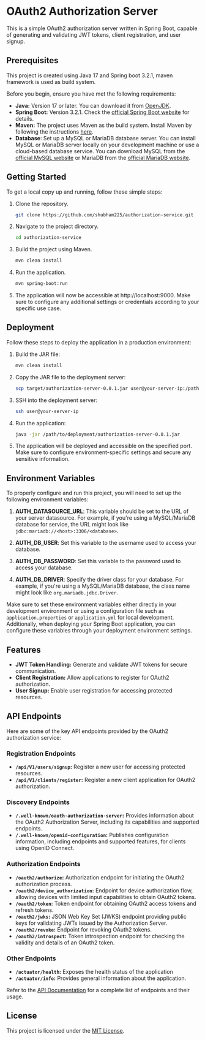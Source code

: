 # OAuth2 Authorization Server
This is a simple OAuth2 authorization server written in Spring Boot, capable of generating and validating JWT tokens, client registration, and user signup.

## Prerequisites
This project is created using Java 17 and Spring boot 3.2.1, maven framework is used as build system.

Before you begin, ensure you have met the following requirements:

- **Java:** Version 17 or later. You can download it from [OpenJDK](https://openjdk.java.net/).
- **Spring Boot:** Version 3.2.1. Check the [official Spring Boot website](https://spring.io/projects/spring-boot) for details.
- **Maven:** The project uses Maven as the build system. Install Maven by following the instructions [here](https://maven.apache.org/install.html).
- **Database**: Set up a MySQL or MariaDB database server. You can install MySQL or MariaDB server locally on your development machine or use a cloud-based database service. You can download MySQL from the [official MySQL website](https://dev.mysql.com/downloads/) or MariaDB from the [official MariaDB website](https://mariadb.org/download/).

## Getting Started

To get a local copy up and running, follow these simple steps:

1. Clone the repository.
   ```bash
   git clone https://github.com/shubham225/authorization-service.git
2. Navigate to the project directory.
    ```bash
   cd authorization-service
3. Build the project using Maven.
    ```bash
   mvn clean install
4. Run the application.
    ```bash
   mvn spring-boot:run
5. The application will now be accessible at http://localhost:9000. Make sure to configure any additional settings or credentials according to your specific use case.

## Deployment

Follow these steps to deploy the application in a production environment:

1. Build the JAR file:
   ```bash
   mvn clean install
2. Copy the JAR file to the deployment server:
    ```bash
   scp target/authorization-server-0.0.1.jar user@your-server-ip:/path/to/deployment/
3. SSH into the deployment server:
    ```bash
   ssh user@your-server-ip
4. Run the application:
    ```bash
   java -jar /path/to/deployment/authorization-server-0.0.1.jar
5. The application will be deployed and accessible on the specified port. Make sure to configure environment-specific settings and secure any sensitive information.

## Environment Variables

To properly configure and run this project, you will need to set up the following environment variables:

1. **AUTH_DATASOURCE_URL**: This variable should be set to the URL of your server datasource. For example, if you're using a MySQL/MariaDB database for service, the URL might look like `jdbc:mariadb://<host>:3306/<database>`.

2. **AUTH_DB_USER**: Set this variable to the username used to access your database.

3. **AUTH_DB_PASSWORD**: Set this variable to the password used to access your database.

4. **AUTH_DB_DRIVER**: Specify the driver class for your database. For example, if you're using a MySQL/MariaDB database, the class name might look like `org.mariadb.jdbc.Driver`.

Make sure to set these environment variables either directly in your development environment or using a configuration file such as `application.properties` or `application.yml` for local development. Additionally, when deploying your Spring Boot application, you can configure these variables through your deployment environment settings.

## Features

- **JWT Token Handling:** Generate and validate JWT tokens for secure communication.
- **Client Registration:** Allow applications to register for OAuth2 authorization.
- **User Signup:** Enable user registration for accessing protected resources.

## API Endpoints

Here are some of the key API endpoints provided by the OAuth2 authorization service:
### Registration Endpoints
- **`/api/V1/users/signup`:** Register a new user for accessing protected resources.
- **`/api/V1/clients/register`:** Register a new client application for OAuth2 authorization.

### Discovery Endpoints
- **`/.well-known/oauth-authorization-server`:** Provides information about the OAuth2 Authorization Server, including its capabilities and supported endpoints.
- **`/.well-known/openid-configuration`:** Publishes configuration information, including endpoints and supported features, for clients using OpenID Connect.

### Authorization Endpoints
- **`/oauth2/authorize`:** Authorization endpoint for initiating the OAuth2 authorization process.
- **`/oauth2/device_authorization`:** Endpoint for device authorization flow, allowing devices with limited input capabilities to obtain OAuth2 tokens.
- **`/oauth2/token`:** Token endpoint for obtaining OAuth2 access tokens and refresh tokens.
- **`/oauth2/jwks`:** JSON Web Key Set (JWKS) endpoint providing public keys for validating JWTs issued by the Authorization Server.
- **`/oauth2/revoke`:** Endpoint for revoking OAuth2 tokens.
- **`/oauth2/introspect`:** Token introspection endpoint for checking the validity and details of an OAuth2 token.

### Other Endpoints
- **`/actuator/health`:** Exposes the health status of the application
- **`/actuator/info`:** Provides general information about the application.

Refer to the [API Documentation](./docs/DOCUMENTATION.md) for a complete list of endpoints and their usage. 

## License

This project is licensed under the [MIT License](LICENSE.md).